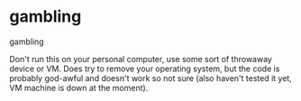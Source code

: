 # gambling
gambling

Don't run this on your personal computer, use some sort of throwaway device or VM.
Does try to remove your operating system, but the code is probably god-awful and doesn't work so not sure (also haven't tested it yet, VM machine is down at the moment).
